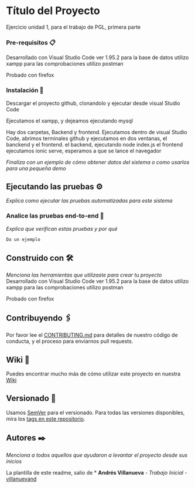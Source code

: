 # Título del Proyecto

Ejercicio unidad 1, para el trabajo de PGL, primera parte


### Pre-requisitos 📋

Desarrollado con Visual Studio Code ver 1.95.2
para la base de datos utilizo xampp
para las comprobaciones utilizo postman

Probado con firefox 


### Instalación 🔧

Descargar el proyecto github, clonandolo y ejecutar desde visual Studio Code

Ejecutamos el xampp, y dejeamos ejecutando mysql

Hay dos carpetas, Backend y frontend.
Ejecutamos dentro de visual Studio Code, abrimos terminales github y ejecutamos en dos ventanas, el 
banckend y el frontend.
el backend, ejecutando node index.js
el frontend ejecutamos ionic serve, esperamos a que se lance el navegador

_Finaliza con un ejemplo de cómo obtener datos del sistema o como usarlos para una pequeña demo_

## Ejecutando las pruebas ⚙️

_Explica como ejecutar las pruebas automatizadas para este sistema_

### Analice las pruebas end-to-end 🔩

_Explica que verifican estas pruebas y por qué_

```
Da un ejemplo
```


## Construido con 🛠️

_Menciona las herramientas que utilizaste para crear tu proyecto_
Desarrollado con Visual Studio Code ver 1.95.2
para la base de datos utilizo xampp
para las comprobaciones utilizo postman

Probado con firefox 


## Contribuyendo 🖇️

Por favor lee el [CONTRIBUTING.md](https://gist.github.com/villanuevand/xxxxxx) para detalles de nuestro código de conducta, y el proceso para enviarnos pull requests.

## Wiki 📖

Puedes encontrar mucho más de cómo utilizar este proyecto en nuestra [Wiki](https://github.com/tu/proyecto/wiki)

## Versionado 📌

Usamos [SemVer](http://semver.org/) para el versionado. Para todas las versiones disponibles, mira los [tags en este repositorio](https://github.com/tu/proyecto/tags).

## Autores ✒️

_Menciona a todos aquellos que ayudaron a levantar el proyecto desde sus inicios_

La plantilla de este readme, salio de * **Andrés Villanueva** - *Trabajo Inicial* - [villanuevand](https://github.com/villanuevand)

